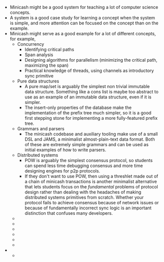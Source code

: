 - Minicash might be a good system for teaching a lot of computer science concepts.
- A system is a good case study for learning a concept when the system is simple, and more attention can be focused on the concept than on the example.
- Minicash might serve as a good example for a lot of different concepts, for example,
	- Concurrency
		- Identifying critical paths
		- Span analysis
		- Designing algorithms for parallelism (minimizing the critical path, maximizing the span)
		- Practical knowledge of threads, using channels as introductory sync primitive
	- Pure data structures
		- A pure map/set is arguably the simplest non trivial immutable data structure. Something like a cons list is maybe too abstract to use as an example of an immutable data structure, even if it is simpler.
		- The insert-only properties of the database make the implementation of the prefix tree much simpler, so it is a good first stepping stone for implementing a more fully-featured prefix tree.
	- Grammars and parsers
		- The minicash codebase and auxiliary tooling make use of a small DSL and JAMS, a minimalist almost-plain-text data format. Both of these are extremely simple grammars and can be used as initial examples of how to write parsers.
	- Distributed systems
		- POW is arguably the simplest consensus protocol, so students can spend less time debugging consensus and more time designing engines for p2p protocols.
		- If they don't want to use POW, then using a threshlet made out of a chain of minicash transactions is another minimalist alternative that lets students focus on the *fundamental* problems of protocol design rather than dealing with the headaches of making distributed systems primitives from scratch. Whether your protocol fails to achieve consensus because of network issues or because of fundamentally incorrect sync logic is an important distinction that confuses many developers.
	-
	-
	-
	-
	-
	-
-
	-